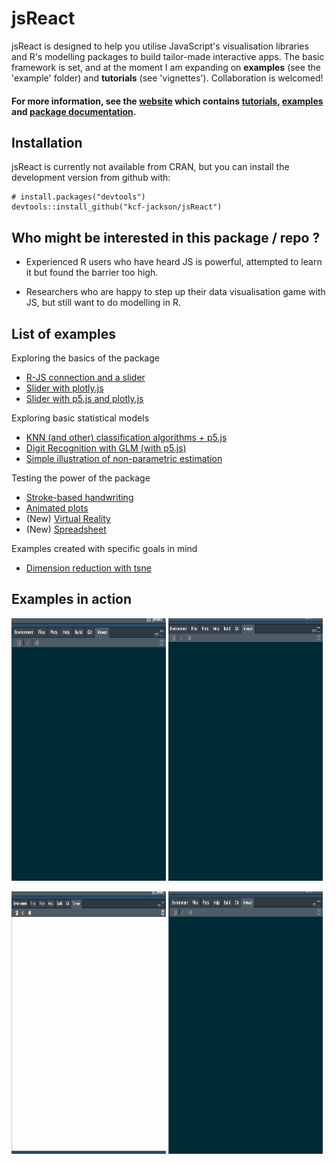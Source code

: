 
<!-- README.md is generated from README.Rmd. Please edit that file -->
jsReact
=======

jsReact is designed to help you utilise JavaScript's visualisation libraries and R's modelling packages to build tailor-made interactive apps. The basic framework is set, and at the moment I am expanding on **examples** (see the 'example' folder) and **tutorials** (see 'vignettes'). Collaboration is welcomed!

#### For more information, see the [website](https://kcf-jackson.github.io/jsReact/index.html) which contains [tutorials](https://kcf-jackson.github.io/jsReact/articles/articles/index.html), [examples](https://kcf-jackson.github.io/jsReact/articles/examples/gallery.html) and [package documentation](https://kcf-jackson.github.io/jsReact/reference/index.html).

Installation
------------

jsReact is currently not available from CRAN, but you can install the development version from github with:

    # install.packages("devtools")
    devtools::install_github("kcf-jackson/jsReact")

Who might be interested in this package / repo ?
------------------------------------------------

-   Experienced R users who have heard JS is powerful, attempted to learn it but found the barrier too high.

-   Researchers who are happy to step up their data visualisation game with JS, but still want to do modelling in R.

List of examples
----------------

Exploring the basics of the package

-   [R-JS connection and a slider](https/articles/examples/gallery.html#eg1)
-   [Slider with plotly.js](https://kcf-jackson.github.io/jsReact/articles/examples/gallery.html#eg2)
-   [Slider with p5.js and plotly.js](https://kcf-jackson.github.io/jsReact/articles/examples/gallery.html#eg3)

Exploring basic statistical models

-   [KNN (and other) classification algorithms + p5.js](https://kcf-jackson.github.io/jsReact/articles/examples/gallery.html#eg4)
-   [Digit Recognition with GLM (with p5.js)](https://kcf-jackson.github.io/jsReact/articles/examples/gallery.html#eg5)
-   [Simple illustration of non-parametric estimation](https://kcf-jackson.github.io/jsReact/articles/examples/gallery.html#eg6)

Testing the power of the package

-   [Stroke-based handwriting](https://kcf-jackson.github.io/jsReact/articles/examples/gallery.html#eg7)
-   [Animated plots](https://kcf-jackson.github.io/jsReact/articles/examples/gallery.html#eg8)
-   (New) [Virtual Reality](https://kcf-jackson.github.io/jsReact/articles/examples/gallery.html#eg11)
-   (New) [Spreadsheet](https://kcf-jackson.github.io/jsReact/articles/examples/gallery.html#eg12)

Examples created with specific goals in mind

-   [Dimension reduction with tsne](https://kcf-jackson.github.io/jsReact/articles/examples/gallery.html#eg9)

Examples in action
------------------

<img src="vignettes/articles/gif_images/example_4.gif" alt="Example_4" style="height: 420px;width:49%"/> <img src="vignettes/articles/gif_images/example_6.gif" alt="Example_6" style="height: 420px;width:49%"/>

<img src="vignettes/articles/gif_images/example_8b.gif" alt="Example_8b" style="height: 420px; width:49%"/> <img src="vignettes/articles/gif_images/example_5.gif" alt="Example_5" style="height: 420px; width:49%"/>
